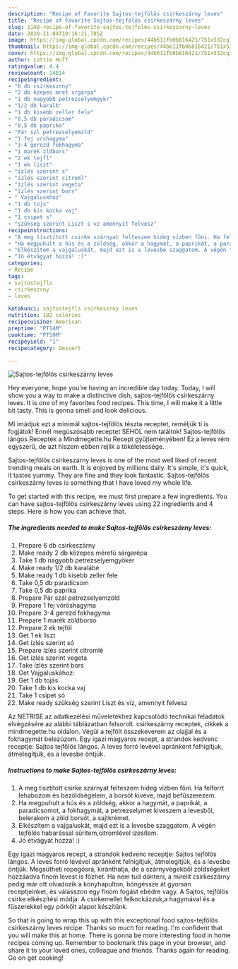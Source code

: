 ```yaml
---
description: "Recipe of Favorite Sajtos-tejfölös csirkeszárny leves"
title: "Recipe of Favorite Sajtos-tejfölös csirkeszárny leves"
slug: 1148-recipe-of-favorite-sajtos-tejfolos-csirkeszarny-leves
date: 2020-11-04T10:16:21.785Z
image: https://img-global.cpcdn.com/recipes/44b611fb0b816421/751x532cq70/sajtos-tejfolos-csirkeszarny-leves-recept-foto.jpg
thumbnail: https://img-global.cpcdn.com/recipes/44b611fb0b816421/751x532cq70/sajtos-tejfolos-csirkeszarny-leves-recept-foto.jpg
cover: https://img-global.cpcdn.com/recipes/44b611fb0b816421/751x532cq70/sajtos-tejfolos-csirkeszarny-leves-recept-foto.jpg
author: Lottie Huff
ratingvalue: 4.4
reviewcount: 14814
recipeingredient:
- "6 db csirkeszrny"
- "2 db kzepes mret srgarpa"
- "1 db nagyobb petrezselyemgykr"
- "1/2 db karalb"
- "1 db kisebb zeller fele"
- "0,5 db paradicsom"
- "0,5 db paprika"
- "Pár szl petrezselyemzld"
- "1 fej vrshagyma"
- "3-4 gerezd fokhagyma"
- "1 marék zldbors"
- "2 ek tejfl"
- "1 ek liszt"
- "ízlés szerint s"
- "ízlés szerint citroml"
- "ízlés szerint vegeta"
- "ízlés szerint bors"
- " Vajgaluskhoz"
- "1 db tojs"
- "1 db kis kocka vaj"
- "1 csipet s"
- "szükség szerint Liszt s vz amennyit felvesz"
recipeinstructions:
- "A meg tisztított csirke szárnyat felteszem hideg vízben főni. Ha felforrt lehabozom és bezöldségelem, a borsót kivéve, majd befűszerezem."
- "Ha megpuhult a hús és a zöldség, akkor a hagymát, a paprikát, a paradicsomot, a fokhagymát, a petrezselymet kiveszem a levesből, belerakom a zöld borsót, a sajtkrémet."
- "Elkészítem a vajgaluskát, majd ezt is a levesbe szaggatom. A végén tejfölös habarással sűrítem,citromlével ízesítem."
- "Jó étvágyat hozzá! :)"
categories:
- Recipe
tags:
- sajtostejfls
- csirkeszrny
- leves

katakunci: sajtostejfls csirkeszrny leves 
nutrition: 182 calories
recipecuisine: American
preptime: "PT14M"
cooktime: "PT59M"
recipeyield: "1"
recipecategory: Dessert

---
```



![Sajtos-tejfölös csirkeszárny leves](https://img-global.cpcdn.com/recipes/44b611fb0b816421/751x532cq70/sajtos-tejfolos-csirkeszarny-leves-recept-foto.jpg)

Hey everyone, hope you're having an incredible day today. Today, I will show you a way to make a distinctive dish, sajtos-tejfölös csirkeszárny leves. It is one of my favorites food recipes. This time, I will make it a little bit tasty. This is gonna smell and look delicious.

Mi imádjuk ezt a minimál sajtos-tejfölös tészta receptet, reméljük ti is fogjátok! Ennél megúszósabb receptet SEHOL nem találtok! Sajtos-tejfölös lángos Receptek a Mindmegette.hu Recept gyűjteményében! Ez a leves rém egyszerű, de azt hiszem ebben rejlik a tökéletessége.

Sajtos-tejfölös csirkeszárny leves is one of the most well liked of recent trending meals on earth. It is enjoyed by millions daily. It's simple, it's quick, it tastes yummy. They are fine and they look fantastic. Sajtos-tejfölös csirkeszárny leves is something that I have loved my whole life.


To get started with this recipe, we must first prepare a few ingredients. You can have sajtos-tejfölös csirkeszárny leves using 22 ingredients and 4 steps. Here is how you can achieve that.

<!--inarticleads1-->

##### The ingredients needed to make Sajtos-tejfölös csirkeszárny leves:

1. Prepare 6 db csirkeszárny
1. Make ready 2 db közepes méretű sárgarépa
1. Take 1 db nagyobb petrezselyemgyökér
1. Make ready 1/2 db karalábé
1. Make ready 1 db kisebb zeller fele
1. Take 0,5 db paradicsom
1. Take 0,5 db paprika
1. Prepare Pár szál petrezselyemzöld
1. Prepare 1 fej vöröshagyma
1. Prepare 3-4 gerezd fokhagyma
1. Prepare 1 marék zöldborsó
1. Prepare 2 ek tejföl
1. Get 1 ek liszt
1. Get ízlés szerint só
1. Prepare ízlés szerint citromlé
1. Get ízlés szerint vegeta
1. Take ízlés szerint bors
1. Get  Vajgaluskához:
1. Get 1 db tojás
1. Take 1 db kis kocka vaj
1. Take 1 csipet só
1. Make ready szükség szerint Liszt és víz, amennyit felvesz


Az NETRISE az adatkezelési műveletekhez kapcsolódó technikai feladatok elvégzésére az alábbi táblázatban felsorolt. csirkeszárny receptek, cikkek a mindmegette.hu oldalon. Végül a tejfölt összekeverem az olajjal és a fokhagymát belezúzom. Egy igazi magyaros recept, a strandok kedvenc receptje: Sajtos tejfölös lángos. A leves forró levével apránként felhígítjuk, átmelegítjük, és a levesbe öntjük. 

<!--inarticleads2-->

##### Instructions to make Sajtos-tejfölös csirkeszárny leves:

1. A meg tisztított csirke szárnyat felteszem hideg vízben főni. Ha felforrt lehabozom és bezöldségelem, a borsót kivéve, majd befűszerezem.
1. Ha megpuhult a hús és a zöldség, akkor a hagymát, a paprikát, a paradicsomot, a fokhagymát, a petrezselymet kiveszem a levesből, belerakom a zöld borsót, a sajtkrémet.
1. Elkészítem a vajgaluskát, majd ezt is a levesbe szaggatom. A végén tejfölös habarással sűrítem,citromlével ízesítem.
1. Jó étvágyat hozzá! :)


Egy igazi magyaros recept, a strandok kedvenc receptje: Sajtos tejfölös lángos. A leves forró levével apránként felhígítjuk, átmelegítjük, és a levesbe öntjük. Megsütheti ropogósra, kiránthatja, de a szárnyvégekből zöldségeket hozzáadva finom levest is főzhet. Ha nem tud dönteni, a mirelit csirkeszárny pedig már ott olvadozik a konyhapulton, böngéssze át gyorsan receptjeinket, és válasszon egy finom fogást ebédre vagy. A Sajtos, tejfölös csirke elkészítési módja: A csirkemellet felkockázzuk,a hagymával és a fűszerekkel egy pörkölt alapot készítűnk. 

So that is going to wrap this up with this exceptional food sajtos-tejfölös csirkeszárny leves recipe. Thanks so much for reading. I'm confident that you will make this at home. There is gonna be more interesting food in home recipes coming up. Remember to bookmark this page in your browser, and share it to your loved ones, colleague and friends. Thanks again for reading. Go on get cooking!
